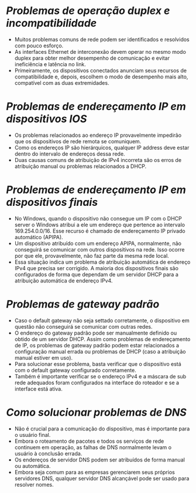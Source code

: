 # *Problemas de operação duplex e incompatibilidade*

- Muitos problemas comuns de rede podem ser identificados e resolvidos com pouco esforço.
- As interfaces Ethernet de interconexão devem operar no mesmo modo duplex para obter melhor desempenho de comunicação e evitar ineficiência e latência no link.
- Primeiramente, os dispositivos conectados anunciam seus recursos de compatibilidade e, depois, escolhem o modo de desempenho mais alto, compatível com as duas extremidades.

# *Problemas de endereçamento IP em dispositivos IOS*

- Os problemas relacionados ao endereço IP provavelmente impedirão que os dispositivos de rede remota se comuniquem.
- Como os endereços IP são hierárquicos, qualquer IP address deve estar dentro do intervalo de endereços dessa rede. 
- Duas causas comuns de atribuição de IPv4 incorreta são os erros de atribuição manual ou problemas relacionados a DHCP.

# *Problemas de endereçamento IP em dispositivos finais*

- No Windows, quando o dispositivo não consegue um IP com o DHCP server o Windows atribui a ele um endereço que pertence ao intervalo 169.254.0.0/16. Esse recurso é chamado de endereçamento IP privado automático (APIPA). 
- Um dispositivo atribuído com um endereço APIPA, normalmente, não conseguirá se comunicar com outros dispositivos na rede. Isso ocorre por que ele, provavelmente, não faz parte da mesma rede local. 
- Essa situação indica um problema de atribuição automática de endereço IPv4 que precisa ser corrigido. A maioria dos dispositivos finais são configurados de forma que dependam de um servidor DHCP para a atribuição automática de endereço IPv4.

# *Problemas de gateway padrão*

- Caso o default gateway não seja settado corretamente, o dispositivo em questão não conseguirá se comunicar com outras redes. 
- O endereço do gateway padrão pode ser manualmente definido ou obtido de um servidor DHCP. Assim como problemas de endereçamento de IP, os problemas de gateway padrão podem estar relacionados a configuração manual errada ou problemas de DHCP (caso a atribuição manual estiver em uso).
- Para solucionar esse problema, basta verificar que o dispositivo está com o default gateway configurado corretamente. 
- Também é importante verificar se o endereço IPv4 e a máscara de sub rede adequados foram configurados na interface do roteador e se a interface está ativa.

# *Como solucionar problemas de DNS*

- Não é crucial para a comunicação do dispositivo, mas é importante para o usuário final. 
- Embora o roteamento de pacotes e todos os serviços de rede continuem em operação, as falhas de DNS normalmente levam o usuário à conclusão errada.
- Os endereços de servidor DNS podem ser atribuídos de forma manual ou automática. 
- Embora seja comum para as empresas gerenciarem seus próprios servidores DNS, qualquer servidor DNS alcançável pode ser usado para resolver nomes.